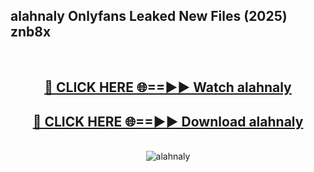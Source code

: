 <h2>alahnaly Onlyfans Leaked New Files (2025) znb8x</h2>
<br>
<div align="center">
<h2><a href="https://mediafiles.top/alahnaly&ref=git" rel="nofollow">🔴 CLICK HERE 🌐==►► Watch alahnaly</a></h2>
<h2><a href="https://mediafiles.top/alahnaly&ref=git" rel="nofollow">🔴 CLICK HERE 🌐==►► Download alahnaly</a></h2>
<br>
<a href="https://mediafiles.top/alahnaly&ref=git" rel="nofollow" data-target="animated-image.originalLink"><img src="https://i.ibb.co.com/xMMVF88/686577567.gif" alt="alahnaly" style="max-width: 100%; display: inline-block;" data-target="animated-image.originalImage"></a>
</div>
<br>
<br>